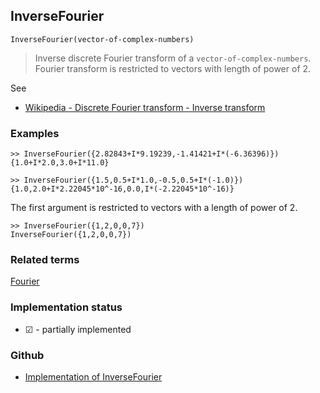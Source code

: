 ## InverseFourier

```
InverseFourier(vector-of-complex-numbers)
```

> Inverse discrete Fourier transform of a `vector-of-complex-numbers`. Fourier transform is restricted to vectors with length of power of 2.  

See
* [Wikipedia - Discrete Fourier transform - Inverse transform](https://en.wikipedia.org/wiki/Discrete_Fourier_transform#Inverse_transform)

### Examples 

```
>> InverseFourier({2.82843+I*9.19239,-1.41421+I*(-6.36396)})
{1.0+I*2.0,3.0+I*11.0}

>> InverseFourier({1.5,0.5+I*1.0,-0.5,0.5+I*(-1.0)})
{1.0,2.0+I*2.22045*10^-16,0.0,I*(-2.22045*10^-16)}
```

The first argument is restricted to vectors with a length of power of 2.

```
>> InverseFourier({1,2,0,0,7})
InverseFourier({1,2,0,0,7}) 
```

### Related terms

[Fourier](Fourier.md) 






### Implementation status

* &#x2611; - partially implemented

### Github

* [Implementation of InverseFourier](https://github.com/axkr/symja_android_library/blob/master/symja_android_library/matheclipse-core/src/main/java/org/matheclipse/core/reflection/system/InverseFourier.java#L16) 
